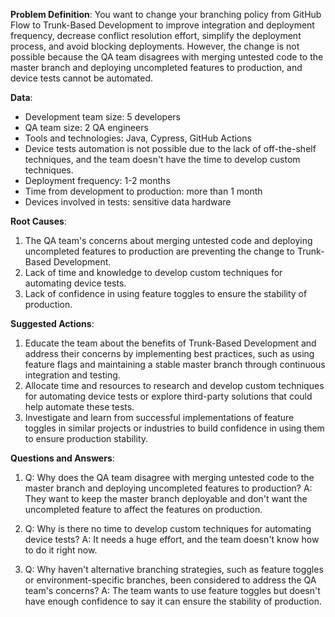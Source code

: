 **Problem Definition**: You want to change your branching policy from GitHub Flow to Trunk-Based Development to improve integration and deployment frequency, decrease conflict resolution effort, simplify the deployment process, and avoid blocking deployments. However, the change is not possible because the QA team disagrees with merging untested code to the master branch and deploying uncompleted features to production, and device tests cannot be automated.

**Data**:
- Development team size: 5 developers
- QA team size: 2 QA engineers
- Tools and technologies: Java, Cypress, GitHub Actions
- Device tests automation is not possible due to the lack of off-the-shelf techniques, and the team doesn't have the time to develop custom techniques.
- Deployment frequency: 1-2 months
- Time from development to production: more than 1 month
- Devices involved in tests: sensitive data hardware

**Root Causes**:
1. The QA team's concerns about merging untested code and deploying uncompleted features to production are preventing the change to Trunk-Based Development.
2. Lack of time and knowledge to develop custom techniques for automating device tests.
3. Lack of confidence in using feature toggles to ensure the stability of production.

**Suggested Actions**:
1. Educate the team about the benefits of Trunk-Based Development and address their concerns by implementing best practices, such as using feature flags and maintaining a stable master branch through continuous integration and testing.
2. Allocate time and resources to research and develop custom techniques for automating device tests or explore third-party solutions that could help automate these tests.
3. Investigate and learn from successful implementations of feature toggles in similar projects or industries to build confidence in using them to ensure production stability.

**Questions and Answers**:

1. Q: Why does the QA team disagree with merging untested code to the master branch and deploying uncompleted features to production?
   A: They want to keep the master branch deployable and don't want the uncompleted feature to affect the features on production.

2. Q: Why is there no time to develop custom techniques for automating device tests?
   A: It needs a huge effort, and the team doesn't know how to do it right now.

3. Q: Why haven't alternative branching strategies, such as feature toggles or environment-specific branches, been considered to address the QA team's concerns?
   A: The team wants to use feature toggles but doesn't have enough confidence to say it can ensure the stability of production.